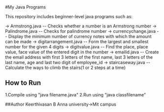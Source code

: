 #My Java Programs


This repository includes beginner-level java programs such as:


->  Armstrong.java -- Checks whether a number is an Armstrong number 
->  Palindrome.java -- Checks for palindrome number
->  currencychange.java -- Display the minimum number of currency notes with which 
                           the amount can be made
->  digitarrangement.java -- Form the largest and smallest number for the given 4 digits
->  digitvalue.java -- Find the place, place value, face value of the entered digit in the 
                       number
->  emailid.java -- Create the email address with first 3 letters of the first name,
                    last 3 letters of the last name, age and last two digit of employee_id
->  staircaseway.java -- Calculate the ways to climb the stairs(1 or 2 steps at a time)


## How to Run

1.Compile using "java filename.java"
2.Run using "java classfilename"



##Author
Keerthivasan B
Anna university->Mit campus
